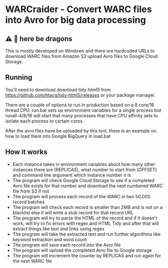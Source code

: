 # WARCraider - Convert WARC files into Avro for big data processing

## :warning: :construction: here be dragons
This is mostly developed on Windows and there are hardcoded URLs to download WARC files from Amazon S3 upload Avro files to Google Cloud Storage.

## Running
You'll need to download download tidy-html5 from https://github.com/htacg/tidy-html5/releases or your package manager.

There are a couple of options to run in production based on a 8 core/16 thread CPU. run.bat sets up environment variables for a single process but runall-4/8/16 will start that many processes that have CPU affinity sets to isolate each process to certain cores. 

After the avro files have be uploaded by this tool, there is an example on how to load them into Google BigQuery in load.bat

## How it works
- Each instance takes in environment variables about how many other instances there are (REPLICAS), what number to start from (OFFSET) and command line argument which instance number it is 
- The program will check Google Cloud Storage to see if a completed Avro file exists for that number and download the next numbered WARC file from S3 if not
- The program will process each record of the WARC in two 50,000 record batches
- The program will check each record is smaller than 2MB and is not on a blacklist else it will write a stub record for that record URL
- The program will try to parse the HTML of the record and if it doesn't work, will try to fix errors with regex and HTML Tidy and after that will extract things like text and links using regex
- The program will take the extracted text and run further algorithms like keyword extraction and word count
- The program will save each record into the Avro file
- The program will upload the completed Avro file to Google storage
- The program will increment the counter by REPLICAS and run again for the next WARC file